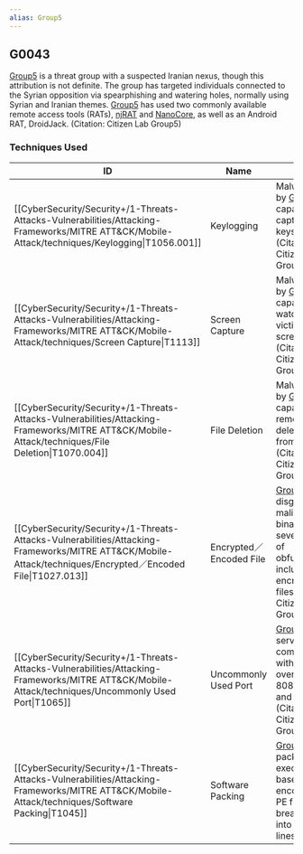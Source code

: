 ```yaml
---
alias: Group5
---
```


## G0043

[Group5](https://attack.mitre.org/groups/G0043) is a threat group with a suspected Iranian nexus, though this attribution is not definite. The group has targeted individuals connected to the Syrian opposition via spearphishing and watering holes, normally using Syrian and Iranian themes. [Group5](https://attack.mitre.org/groups/G0043) has used two commonly available remote access tools (RATs), [njRAT](https://attack.mitre.org/software/S0385) and [NanoCore](https://attack.mitre.org/software/S0336), as well as an Android RAT, DroidJack. (Citation: Citizen Lab Group5)


### Techniques Used

| ID | Name | Use |
| --- | --- | --- |
| [[CyberSecurity/Security+/1-Threats-Attacks-Vulnerabilities/Attacking-Frameworks/MITRE ATT&CK/Mobile-Attack/techniques/Keylogging\|T1056.001]] | Keylogging | Malware used by [Group5](https://attack.mitre.org/groups/G0043) is capable of capturing keystrokes.(Citation: Citizen Lab Group5) |
| [[CyberSecurity/Security+/1-Threats-Attacks-Vulnerabilities/Attacking-Frameworks/MITRE ATT&CK/Mobile-Attack/techniques/Screen Capture\|T1113]] | Screen Capture | Malware used by [Group5](https://attack.mitre.org/groups/G0043) is capable of watching the victim's screen.(Citation: Citizen Lab Group5) |
| [[CyberSecurity/Security+/1-Threats-Attacks-Vulnerabilities/Attacking-Frameworks/MITRE ATT&CK/Mobile-Attack/techniques/File Deletion\|T1070.004]] | File Deletion | Malware used by [Group5](https://attack.mitre.org/groups/G0043) is capable of remotely deleting files from victims.(Citation: Citizen Lab Group5) |
| [[CyberSecurity/Security+/1-Threats-Attacks-Vulnerabilities/Attacking-Frameworks/MITRE ATT&CK/Mobile-Attack/techniques/Encrypted／Encoded File\|T1027.013]] | Encrypted／Encoded File | [Group5](https://attack.mitre.org/groups/G0043) disguised its malicious binaries with several layers of obfuscation, including encrypting the files.(Citation: Citizen Lab Group5) |
| [[CyberSecurity/Security+/1-Threats-Attacks-Vulnerabilities/Attacking-Frameworks/MITRE ATT&CK/Mobile-Attack/techniques/Uncommonly Used Port\|T1065]] | Uncommonly Used Port | [Group5](https://attack.mitre.org/groups/G0043) C2 servers communicated with malware over TCP 8081, 8282, and 8083.(Citation: Citizen Lab Group5) |
| [[CyberSecurity/Security+/1-Threats-Attacks-Vulnerabilities/Attacking-Frameworks/MITRE ATT&CK/Mobile-Attack/techniques/Software Packing\|T1045]] | Software Packing | [Group5](https://attack.mitre.org/groups/G0043) packed an executable by base64 encoding the PE file and breaking it up into numerous lines. |
